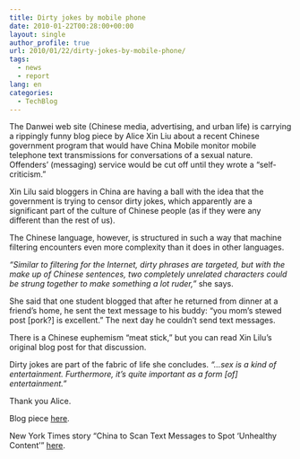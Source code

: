 ```yaml
---
title: Dirty jokes by mobile phone
date: 2010-01-22T00:28:00+00:00
layout: single
author_profile: true
url: 2010/01/22/dirty-jokes-by-mobile-phone/
tags:
  - news
  - report
lang: en
categories: 
  - TechBlog
---
```

The Danwei web site (Chinese media, advertising, and urban life) is carrying a rippingly funny blog piece by Alice Xin Liu about a recent Chinese government program that would have China Mobile monitor mobile telephone text transmissions for conversations of a sexual nature. Offenders’ (messaging) service would be cut off until they wrote a “self-criticism.”

Xin Lilu said bloggers in China are having a ball with the idea that the government is trying to censor dirty jokes, which apparently are a significant part of the culture of Chinese people (as if they were any different than the rest of us).

The Chinese language, however, is structured in such a way that machine filtering encounters even more complexity than it does in other languages.

_“Similar to filtering for the Internet, dirty phrases are targeted, but with the make up of Chinese sentences, two completely unrelated characters could be strung together to make something a lot ruder,”_ she says.

She said that one student blogged that after he returned from dinner at a friend’s home, he sent the text message to his buddy: “you mom’s stewed post [pork?] is excellent.” The next day he couldn’t send text messages.

There is a Chinese euphemism “meat stick,” but you can read Xin Lilu’s original blog post for that discussion.

Dirty jokes are part of the fabric of life she concludes. _“…sex is a kind of entertainment. Furthermore, it’s quite important as a form [of] entertainment.”_

Thank you Alice.

Blog piece [here](http://www.danwei.org/censorship/dirty_jokes_on_mobile_phones.php).

New York Times story “China to Scan Text Messages to Spot ‘Unhealthy Content’” [here](http://www.nytimes.com/2010/01/20/world/20text.html?emc=tnt&tntemail1=y).